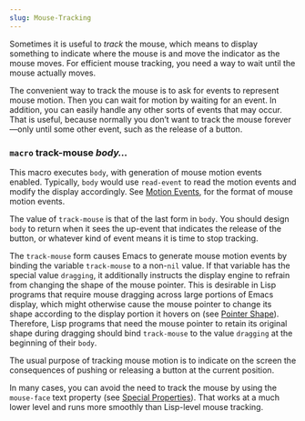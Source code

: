 ```yaml
---
slug: Mouse-Tracking
---
```


Sometimes it is useful to *track* the mouse, which means to display something to indicate where the mouse is and move the indicator as the mouse moves. For efficient mouse tracking, you need a way to wait until the mouse actually moves.

The convenient way to track the mouse is to ask for events to represent mouse motion. Then you can wait for motion by waiting for an event. In addition, you can easily handle any other sorts of events that may occur. That is useful, because normally you don’t want to track the mouse forever—only until some other event, such as the release of a button.

### <span className="tag macro">`macro`</span> **track-mouse** *body…*

This macro executes `body`, with generation of mouse motion events enabled. Typically, `body` would use `read-event` to read the motion events and modify the display accordingly. See [Motion Events](Motion-Events), for the format of mouse motion events.

The value of `track-mouse` is that of the last form in `body`. You should design `body` to return when it sees the up-event that indicates the release of the button, or whatever kind of event means it is time to stop tracking.

The `track-mouse` form causes Emacs to generate mouse motion events by binding the variable `track-mouse` to a non-`nil` value. If that variable has the special value `dragging`, it additionally instructs the display engine to refrain from changing the shape of the mouse pointer. This is desirable in Lisp programs that require mouse dragging across large portions of Emacs display, which might otherwise cause the mouse pointer to change its shape according to the display portion it hovers on (see [Pointer Shape](Pointer-Shape)). Therefore, Lisp programs that need the mouse pointer to retain its original shape during dragging should bind `track-mouse` to the value `dragging` at the beginning of their `body`.

The usual purpose of tracking mouse motion is to indicate on the screen the consequences of pushing or releasing a button at the current position.

In many cases, you can avoid the need to track the mouse by using the `mouse-face` text property (see [Special Properties](Special-Properties)). That works at a much lower level and runs more smoothly than Lisp-level mouse tracking.
